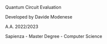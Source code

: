 Quantum Circuit Evaluation

Developed by Davide Modenese


A.A. 2022/2023

Sapienza - Master Degree - Computer Science
